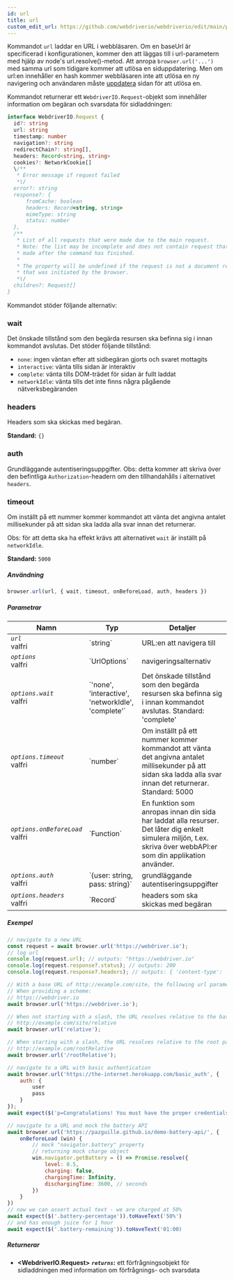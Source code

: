 ```yaml
---
id: url
title: url
custom_edit_url: https://github.com/webdriverio/webdriverio/edit/main/packages/webdriverio/src/commands/browser/url.ts
---
```


Kommandot `url` laddar en URL i webbläsaren. Om en baseUrl är specificerad i konfigurationen,
kommer den att läggas till i url-parametern med hjälp av node's url.resolve()-metod. Att anropa
`browser.url('...')` med samma url som tidigare kommer att utlösa en siduppdatering. Men
om url:en innehåller en hash kommer webbläsaren inte att utlösa en ny navigering och användaren
måste [uppdatera](/docs/api/webdriver#refresh) sidan för att utlösa en.

Kommandot returnerar ett `WebdriverIO.Request`-objekt som innehåller information om
begäran och svarsdata för sidladdningen:

```ts
interface WebdriverIO.Request {
  id?: string
  url: string
  timestamp: number
  navigation?: string
  redirectChain?: string[],
  headers: Record<string, string>
  cookies?: NetworkCookie[]
  \/**
   * Error message if request failed
   *\/
  error?: string
  response?: {
      fromCache: boolean
      headers: Record<string, string>
      mimeType: string
      status: number
  },
  /**
   * List of all requests that were made due to the main request.
   * Note: the list may be incomplete and does not contain request that were
   * made after the command has finished.
   *
   * The property will be undefined if the request is not a document request
   * that was initiated by the browser.
   *\/
  children?: Request[]
}
```

Kommandot stöder följande alternativ:

### wait
Det önskade tillstånd som den begärda resursen ska befinna sig i innan kommandot avslutas.
Det stöder följande tillstånd:

 - `none`: ingen väntan efter att sidbegäran gjorts och svaret mottagits
 - `interactive`: vänta tills sidan är interaktiv
 - `complete`: vänta tills DOM-trädet för sidan är fullt laddat
 - `networkIdle`: vänta tills det inte finns några pågående nätverksbegäranden

### headers

Headers som ska skickas med begäran.

__Standard:__ `{}`

### auth

Grundläggande autentiseringsuppgifter.
Obs: detta kommer att skriva över den befintliga `Authorization`-headern om den tillhandahålls i alternativet `headers`.

### timeout

Om inställt på ett nummer kommer kommandot att vänta det angivna antalet millisekunder på att sidan ska ladda
alla svar innan det returnerar.

Obs: för att detta ska ha effekt krävs att alternativet `wait` är inställt på `networkIdle`.

__Standard:__ `5000`

##### Användning

```js
browser.url(url, { wait, timeout, onBeforeLoad, auth, headers })
```

##### Parametrar

<table>
  <thead>
    <tr>
      <th>Namn</th><th>Typ</th><th>Detaljer</th>
    </tr>
  </thead>
  <tbody>
    <tr>
      <td><code><var>url</var></code><br /><span className="label labelWarning">valfri</span></td>
      <td>`string`</td>
      <td>URL:en att navigera till</td>
    </tr>
    <tr>
      <td><code><var>options</var></code><br /><span className="label labelWarning">valfri</span></td>
      <td>`UrlOptions`</td>
      <td>navigeringsalternativ</td>
    </tr>
    <tr>
      <td><code><var>options.wait</var></code><br /><span className="label labelWarning">valfri</span></td>
      <td>`'none', 'interactive', 'networkIdle', 'complete'`</td>
      <td>Det önskade tillstånd som den begärda resursen ska befinna sig i innan kommandot avslutas. Standard: 'complete'</td>
    </tr>
    <tr>
      <td><code><var>options.timeout</var></code><br /><span className="label labelWarning">valfri</span></td>
      <td>`number`</td>
      <td>Om inställt på ett nummer kommer kommandot att vänta det angivna antalet millisekunder på att sidan ska ladda
alla svar innan det returnerar. Standard: 5000</td>
    </tr>
    <tr>
      <td><code><var>options.onBeforeLoad</var></code><br /><span className="label labelWarning">valfri</span></td>
      <td>`Function`</td>
      <td>En funktion som anropas innan din sida har laddat alla resurser. Det låter dig enkelt
simulera miljön, t.ex. skriva över webbAPI:er som din applikation använder.</td>
    </tr>
    <tr>
      <td><code><var>options.auth</var></code><br /><span className="label labelWarning">valfri</span></td>
      <td>`{user: string, pass: string}`</td>
      <td>grundläggande autentiseringsuppgifter</td>
    </tr>
    <tr>
      <td><code><var>options.headers</var></code><br /><span className="label labelWarning">valfri</span></td>
      <td>`Record<string, string>`</td>
      <td>headers som ska skickas med begäran</td>
    </tr>
  </tbody>
</table>

##### Exempel

```js title="url.js"
// navigate to a new URL
const request = await browser.url('https://webdriver.io');
// log url
console.log(request.url); // outputs: "https://webdriver.io"
console.log(request.response?.status); // outputs: 200
console.log(request.response?.headers); // outputs: { 'content-type': 'text/html; charset=UTF-8' }

```

```js title="baseUrlResolutions.js"
// With a base URL of http://example.com/site, the following url parameters resolve as such:
// When providing a scheme:
// https://webdriver.io
await browser.url('https://webdriver.io');

// When not starting with a slash, the URL resolves relative to the baseUrl
// http://example.com/site/relative
await browser.url('relative');

// When starting with a slash, the URL resolves relative to the root path of the baseUrl
// http://example.com/rootRelative
await browser.url('/rootRelative');

```

```js title="basicAuth.js"
// navigate to a URL with basic authentication
await browser.url('https://the-internet.herokuapp.com/basic_auth', {
    auth: {
        user
        pass
    }
});
await expect($('p=Congratulations! You must have the proper credentials.').toBeDisplayed();

```

```js title="onBeforeLoad.js"
// navigate to a URL and mock the battery API
await browser.url('https://pazguille.github.io/demo-battery-api/', {
    onBeforeLoad (win) {
        // mock "navigator.battery" property
        // returning mock charge object
        win.navigator.getBattery = () => Promise.resolve({
            level: 0.5,
            charging: false,
            chargingTime: Infinity,
            dischargingTime: 3600, // seconds
        })
    }
})
// now we can assert actual text - we are charged at 50%
await expect($('.battery-percentage')).toHaveText('50%')
// and has enough juice for 1 hour
await expect($('.battery-remaining')).toHaveText('01:00)
```

##### Returnerar

- **&lt;WebdriverIO.Request&gt;**
            **<code><var>returns</var></code>:**  ett förfrågningsobjekt för sidladdningen med information om förfrågnings- och svarsdata